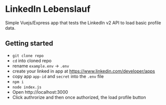 # LinkedIn Lebenslauf

Simple Vuejs/Express app that tests the LinkedIn v2 API to load basic profile data.

## Getting started

- `git clone repo`
- `cd` into cloned repo
- rename `example.env` -> `.env`
- create your linked in app at https://www.linkedin.com/developer/apps
- copy app `app-id` and `secret` into the `.env` file
- `npm i`
- `node index.js`
- Open http://localhost:3000
- Click authrorize and then once authorized, the load profile button